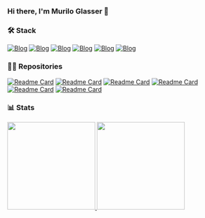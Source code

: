 ### Hi there, I'm Murilo Glasser 👋

### 🛠 Stack 
[![Blog](https://img.shields.io/badge/Unity-323330?style=for-the-badge&logo=unity&logoColor=white)](https://unity.com/pt)
[![Blog](https://img.shields.io/badge/C%23-323330?style=for-the-badge&logo=c-sharp&logoColor=white)](https://dotnet.microsoft.com/pt-br/languages/csharp)
[![Blog](https://img.shields.io/badge/C-323330?style=for-the-badge&logo=c&logoColor=white)](https://learn.microsoft.com/en-us/cpp/c-language/?view=msvc-170)
[![Blog](https://img.shields.io/badge/JavaScript-323330?style=for-the-badge&logo=javascript&logoColor=white)](https://developer.mozilla.org/pt-BR/docs/Web/JavaScript)
[![Blog](https://img.shields.io/badge/HTML-323330?style=for-the-badge&logo=html5&logoColor=white)](https://html5.org)
[![Blog](https://img.shields.io/badge/CSS-323330?&style=for-the-badge&logo=css3&logoColor=white)](https://www.w3.org/Style/CSS/Overview.en.html)


### 👨‍💻 Repositories 
[![Readme Card](https://github-readme-stats.vercel.app/api/pin/?username=muriloglasser&repo=3D-ragdoll-implementation&theme=aura&text_color=ffffff)](https://github.com/muriloglasser/3D-ragdoll-implementation)
[![Readme Card](https://github-readme-stats.vercel.app/api/pin/?username=muriloglasser&repo=2D-plataform-runner-template&theme=aura&text_color=ffffff)](https://github.com/muriloglasser/2D-plataform-runner-template)
[![Readme Card](https://github-readme-stats.vercel.app/api/pin/?username=muriloglasser&repo=data-manager&theme=aura&text_color=ffffff)](https://github.com/muriloglasser/data-manager)
[![Readme Card](https://github-readme-stats.vercel.app/api/pin/?username=muriloglasser&repo=event-dispatcher&theme=aura&text_color=ffffff)](https://github.com/muriloglasser/event-dispatcher)
[![Readme Card](https://github-readme-stats.vercel.app/api/pin/?username=muriloglasser&repo=portfolio-template&theme=aura&text_color=ffffff)](https://github.com/muriloglasser/portfolio-template)
[![Readme Card](https://github-readme-stats.vercel.app/api/pin/?username=muriloglasser&repo=jam-starter-kit&theme=aura&text_color=ffffff)](https://github.com/muriloglasser/jam-starter-kit)

### 📊 Stats 
<a href="https://github.com/muriloglasser/github-readme-stats">
  <img height="200" src="https://github-readme-stats.vercel.app/api?username=muriloglasser&show_icons=true&theme=aura&text_color=ffffff&rank_icon=github"/>
</a>
<a href="https://github.com/anuraghazra/github-readme-stats">
  <img height="200" src="https://github-readme-stats.vercel.app/api/top-langs/?username=anuraghazra&layout=donut&theme=aura&text_color=ffffff" />
</a>

